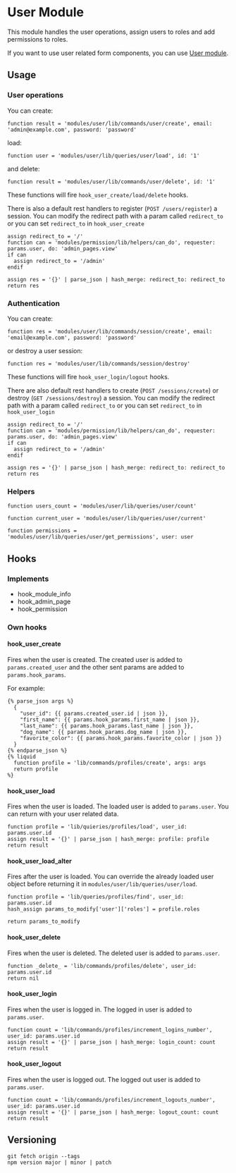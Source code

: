 # User Module

This module handles the user operations, assign users to roles and add permissions to roles.

If you want to use user related form components, you can use [User module](https://github.com/Platform-OS/pos-module-user-forms).

## Usage

### User operations

You can create:

```
function result = 'modules/user/lib/commands/user/create', email: 'admin@example.com', password: 'password'
```

load:

```
function user = 'modules/user/lib/queries/user/load', id: '1'
```

and delete:

```
function result = 'modules/user/lib/commands/user/delete', id: '1'
```

These functions will fire `hook_user_create/load/delete` hooks.

There is also a default rest handlers to register (`POST /users/register`) a session. You can modify the redirect path with a param called `redirect_to` or you can set `redirect_to` in `hook_user_create`

```
assign redirect_to = '/'
function can = 'modules/permission/lib/helpers/can_do', requester: params.user, do: 'admin_pages.view'
if can
  assign redirect_to = '/admin'
endif

assign res = '{}' | parse_json | hash_merge: redirect_to: redirect_to
return res
```

### Authentication

You can create:

```
function res = 'modules/user/lib/commands/session/create', email: 'email@example.com', password: 'password'
```

or destroy a user session:

```
function res = 'modules/user/lib/commands/session/destroy'
```

These functions will fire `hook_user_login/logout` hooks.

There are also default rest handlers to create (`POST /sessions/create`) or destroy (`GET /sessions/destroy`) a session. You can modify the redirect path with a param called `redirect_to` or you can set `redirect_to` in `hook_user_login`

```
assign redirect_to = '/'
function can = 'modules/permission/lib/helpers/can_do', requester: params.user, do: 'admin_pages.view'
if can
  assign redirect_to = '/admin'
endif

assign res = '{}' | parse_json | hash_merge: redirect_to: redirect_to
return res
```

### Helpers

```
function users_count = 'modules/user/lib/queries/user/count'
```

```
function current_user = 'modules/user/lib/queries/user/current'
```

```
function permissions = 'modules/user/lib/queries/user/get_permissions', user: user
```

## Hooks

### Implements

- hook_module_info
- hook_admin_page
- hook_permission

### Own hooks

#### hook_user_create

Fires when the user is created. The created user is added to `params.created_user` and the other sent params are added to `params.hook_params`.

For example:

```
{% parse_json args %}
  {
    "user_id": {{ params.created_user.id | json }},
    "first_name": {{ params.hook_params.first_name | json }},
    "last_name": {{ params.hook_params.last_name | json }},
    "dog_name": {{ params.hook_params.dog_name | json }},
    "favorite_color": {{ params.hook_params.favorite_color | json }}
  }
{% endparse_json %}
{% liquid
  function profile = 'lib/commands/profiles/create', args: args
  return profile
%}
```

#### hook_user_load

Fires when the user is loaded. The loaded user is added to `params.user`. You can return with your user related data.

```
function profile = 'lib/quieries/profiles/load', user_id: params.user.id
assign result = '{}' | parse_json | hash_merge: profile: profile
return result
```

#### hook_user_load_alter

Fires after the user is loaded. You can override the already loaded user object before returning it in `modules/user/lib/queries/user/load`.

```
function profile = 'lib/queries/profiles/find', user_id: params.user.id
hash_assign params_to_modify['user']['roles'] = profile.roles

return params_to_modify
```

#### hook_user_delete

Fires when the user is deleted. The deleted user is added to `params.user`.

```
function _delete_ = 'lib/commands/profiles/delete', user_id: params.user.id
return nil
```

#### hook_user_login

Fires when the user is logged in. The logged in user is added to `params.user`.

```
function count = 'lib/commands/profiles/increment_logins_number', user_id: params.user.id
assign result = '{}' | parse_json | hash_merge: login_count: count
return result
```

#### hook_user_logout

Fires when the user is logged out. The logged out user is added to `params.user`.

```
function count = 'lib/commands/profiles/increment_logouts_number', user_id: params.user.id
assign result = '{}' | parse_json | hash_merge: logout_count: count
return result
```

## Versioning

```
git fetch origin --tags
npm version major | minor | patch
```
